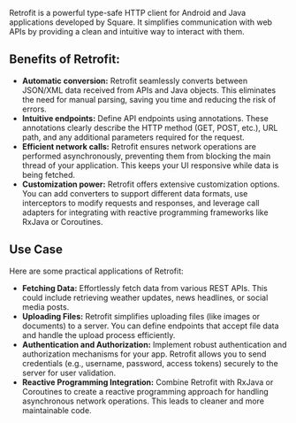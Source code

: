 Retrofit is a powerful type-safe HTTP client for Android and Java applications developed by Square. It simplifies communication with web APIs by providing a clean and intuitive way to interact with them. 

## Benefits of Retrofit:

* **Automatic conversion:** Retrofit seamlessly converts between JSON/XML data received from APIs and Java objects. This eliminates the need for manual parsing, saving you time and reducing the risk of errors.
* **Intuitive endpoints:** Define API endpoints using annotations. These annotations clearly describe the HTTP method (GET, POST, etc.), URL path, and any additional parameters required for the request. 
* **Efficient network calls:** Retrofit ensures network operations are performed asynchronously, preventing them from blocking the main thread of your application. This keeps your UI responsive while data is being fetched.
* **Customization power:** Retrofit offers extensive customization options. You can add converters to support different data formats, use interceptors to modify requests and responses, and leverage call adapters for integrating with reactive programming frameworks like RxJava or Coroutines.

## Use Case

Here are some practical applications of Retrofit:

* **Fetching Data:** Effortlessly fetch data from various REST APIs. This could include retrieving weather updates, news headlines, or social media posts. 
* **Uploading Files:**  Retrofit simplifies uploading files (like images or documents) to a server. You can define endpoints that accept file data and handle the upload process efficiently.
* **Authentication and Authorization:** Implement robust authentication and authorization mechanisms for your app. Retrofit allows you to send credentials (e.g., username, password, access tokens) securely to the server for user validation.
* **Reactive Programming Integration:**  Combine Retrofit with RxJava or Coroutines to create a reactive programming approach for handling asynchronous network operations. This leads to cleaner and more maintainable code.



